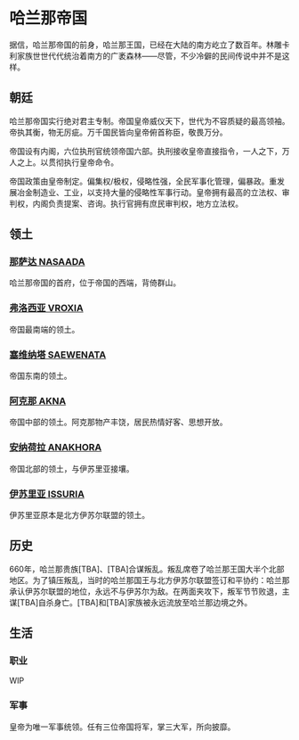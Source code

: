 # 哈兰那帝国

据信，哈兰那帝国的前身，哈兰那王国，已经在大陆的南方屹立了数百年。林雕卡利家族世世代代统治着南方的广袤森林——尽管，不少冷僻的民间传说中并不是这样。

## 朝廷

哈兰那帝国实行绝对君主专制。帝国皇帝威仪天下，世代为不容质疑的最高领袖。帝执其衡，物无厉疵。万千国民皆向皇帝俯首称臣，敬畏万分。

帝国设有内阁，六位执刑官统领帝国六部。执刑接收皇帝直接指令，一人之下，万人之上。以贯彻执行皇帝命令。

帝国政策由皇帝制定。偏集权/极权，侵略性强，全民军事化管理，偏暴政。重发展冶金制造业、工业，以支持大量的侵略性军事行动。皇帝拥有最高的立法权、审判权，内阁负责提案、咨询。执行官拥有庶民审判权，地方立法权。

## 领土

### [那萨达 NASAADA](../under-construction/geography/nasaada.md)

哈兰那帝国的首府，位于帝国的西端，背倚群山。

### [弗洛西亚 VROXIA](../under-construction/geography/vroxia.md)

帝国最南端的领土。

### [塞维纳塔 SAEWENATA](../under-construction/geography/saewenata.md)

帝国东南的领土。

### [阿克那 AKNA](../under-construction/geography/akna.md)

帝国中部的领土。阿克那物产丰饶，居民热情好客、思想开放。

### [安纳荷拉 ANAKHORA](../under-construction/geography/anakhora.md)

帝国北部的领土，与伊苏里亚接壤。

### [伊苏里亚 ISSURIA](../under-construction/geography/issur.md)

伊苏里亚原本是北方伊苏尔联盟的领土。

## 历史

660年，哈兰那贵族\[TBA\]、\[TBA\]合谋叛乱。叛乱席卷了哈兰那王国大半个北部地区。为了镇压叛乱，当时的哈兰那国王与北方伊苏尔联盟签订和平协约：哈兰那承认伊苏尔联盟的地位，永远不与伊苏尔为敌。在两面夹攻下，叛军节节败退，主谋\[TBA\]自杀身亡。\[TBA\]和\[TBA\]家族被永远流放至哈兰那边境之外。

## 生活

### 职业

WIP

### 军事

皇帝为唯一军事统领。任有三位帝国将军，掌三大军，所向披靡。

